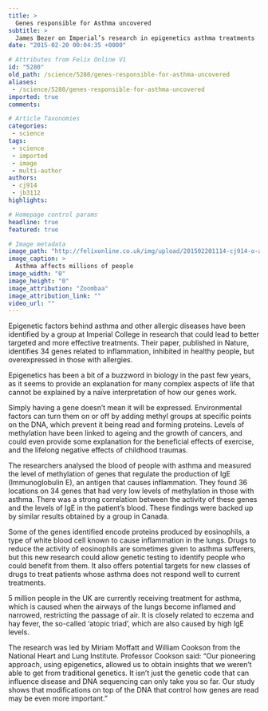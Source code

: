 ```yaml
---
title: >
  Genes responsible for Asthma uncovered
subtitle: >
  James Bezer on Imperial’s research in epigenetics asthma treatments
date: "2015-02-20 00:04:35 +0000"

# Attributes from Felix Online V1
id: "5280"
old_path: /science/5280/genes-responsible-for-asthma-uncovered
aliases:
 - /science/5280/genes-responsible-for-asthma-uncovered
imported: true
comments:

# Article Taxonomies
categories:
 - science
tags:
 - science
 - imported
 - image
 - multi-author
authors:
 - cj914
 - jb3112
highlights:

# Homepage control params
headline: true
featured: true

# Image metadata
image_path: "http://felixonline.co.uk/img/upload/201502201114-cj914-o-asthma-sleep-apnea-facebook.jpg"
image_caption: >
  Asthma affects millions of people
image_width: "0"
image_height: "0"
image_attribution: "Zoombaa"
image_attribution_link: ""
video_url: ""
---
```


Epigenetic factors behind asthma and other allergic diseases have been identified by a group at Imperial College in research that could lead to better targeted and more effective treatments. Their paper, published in Nature, identifies 34 genes related to inflammation, inhibited in healthy people, but overexpressed in those with allergies.

Epigenetics has been a bit of a buzzword in biology in the past few years, as it seems to provide an explanation for many complex aspects of life that cannot be explained by a naïve interpretation of how our genes work.

Simply having a gene doesn’t mean it will be expressed. Environmental factors can turn them on or off by adding methyl groups at specific points on the DNA, which prevent it being read and forming proteins. Levels of methylation have been linked to ageing and the growth of cancers, and could even provide some explanation for the beneficial effects of exercise, and the lifelong negative effects of childhood traumas.

The researchers analysed the blood of people with asthma and measured the level of methylation of genes that regulate the production of IgE (Immunoglobulin E), an antigen that causes inflammation. They found 36 locations on 34 genes that had very low levels of methylation in those with asthma. There was a strong correlation between the activity of these genes and the levels of IgE in the patient’s blood. These findings were backed up by similar results obtained by a group in Canada.

Some of the genes identified encode proteins produced by eosinophils, a type of white blood cell known to cause inflammation in the lungs. Drugs to reduce the activity of eosinophils are sometimes given to asthma sufferers, but this new research could allow genetic testing to identify people who could benefit from them. It also offers potential targets for new classes of drugs to treat patients whose asthma does not respond well to current treatments.

5 million people in the UK are currently receiving treatment for asthma, which is caused when the airways of the lungs become inflamed and narrowed, restricting the passage of air. It is closely related to eczema and hay fever, the so-called ‘atopic triad’, which are also caused by high IgE levels.

The research was led by Miriam Moffatt and William Cookson from the National Heart and Lung Institute. Professor Cookson said: “Our pioneering approach, using epigenetics, allowed us to obtain insights that we weren’t able to get from traditional genetics. It isn’t just the genetic code that can influence disease and DNA sequencing can only take you so far. Our study shows that modifications on top of the DNA that control how genes are read may be even more important.”
